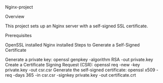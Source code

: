 Nginx-project

Overview

This project sets up an Nginx server with a self-signed SSL certificate.

Prerequisites

OpenSSL installed
Nginx installed
Steps to Generate a Self-Signed Certificate

Generate a private key:
openssl genpkey -algorithm RSA -out private.key
Create a Certificate Signing Request (CSR):
openssl req -new -key private.key -out csr.csr
Generate the self-signed certificate:
openssl x509 -req -days 365 -in csr.csr -signkey private.key -out certificate.crt
